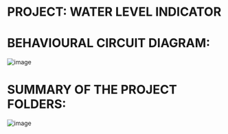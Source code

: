 # PROJECT:  WATER LEVEL INDICATOR

# BEHAVIOURAL CIRCUIT DIAGRAM:

![image](https://user-images.githubusercontent.com/85006836/157169527-0c133056-a8e8-461b-b61b-a258501e4a4a.png)

# SUMMARY OF THE PROJECT FOLDERS:

![image](https://user-images.githubusercontent.com/85006836/157172930-8b757819-2d38-480d-aa3a-a7fc81231d97.png)

